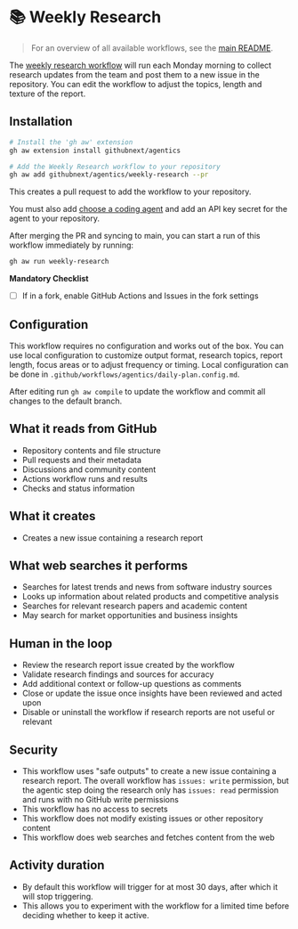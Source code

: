 # 📚 Weekly Research

> For an overview of all available workflows, see the [main README](../README.md).

The [weekly research workflow](../workflows/weekly-research.md?plain=1) will run each Monday morning to collect research updates from the team and post them to a new issue in the repository. You can edit the workflow to adjust the topics, length and texture of the report. 

## Installation

```bash
# Install the 'gh aw' extension
gh aw extension install githubnext/agentics

# Add the Weekly Research workflow to your repository
gh aw add githubnext/agentics/weekly-research --pr
```

This creates a pull request to add the workflow to your repository. 

You must also add [choose a coding agent](https://githubnext.github.io/gh-aw/reference/engines/) and add an API key secret for the agent to your repository.

After merging the PR and syncing to main, you can start a run of this workflow immediately by running:

```bash
gh aw run weekly-research
```

**Mandatory Checklist**

* [ ] If in a fork, enable GitHub Actions and Issues in the fork settings

## Configuration

This workflow requires no configuration and works out of the box. You can use local configuration to customize output format, research topics, report length, focus areas or to adjust frequency or timing. Local configuration can be done in `.github/workflows/agentics/daily-plan.config.md`.

After editing run `gh aw compile` to update the workflow and commit all changes to the default branch.

## What it reads from GitHub

- Repository contents and file structure
- Pull requests and their metadata
- Discussions and community content
- Actions workflow runs and results
- Checks and status information

## What it creates

- Creates a new issue containing a research report

## What web searches it performs

- Searches for latest trends and news from software industry sources
- Looks up information about related products and competitive analysis
- Searches for relevant research papers and academic content
- May search for market opportunities and business insights

## Human in the loop

- Review the research report issue created by the workflow
- Validate research findings and sources for accuracy
- Add additional context or follow-up questions as comments
- Close or update the issue once insights have been reviewed and acted upon
- Disable or uninstall the workflow if research reports are not useful or relevant

## Security

- This workflow uses "safe outputs" to create a new issue containing a research report. The overall workflow has `issues: write` permission, but the agentic step doing the research only has `issues: read` permission and runs with no GitHub write permissions
- This workflow has no access to secrets
- This workflow does not modify existing issues or other repository content
- This workflow does web searches and fetches content from the web

## Activity duration

- By default this workflow will trigger for at most 30 days, after which it will stop triggering.
- This allows you to experiment with the workflow for a limited time before deciding whether to keep it active.
